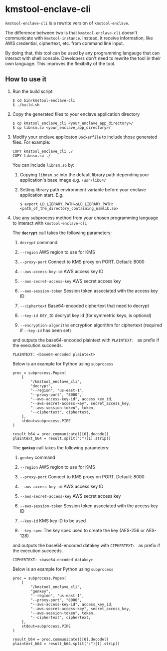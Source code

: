 # kmstool-enclave-cli

`kmstool-enclave-cli` is a rewrite version of `kmstool-enclave`.

The difference between two is that `kmstool-enclave-cli` doesn't communicate with `kmstool-instance`. Instead, it receive information, like AWS credential, ciphertext, etc. from command line input.

By doing that, this tool can be used by any programming langauge that can interact with shell console. Developers don't need to rewrite the tool in their own language. This improves the flexibilty of the tool.

## How to use it

1. Run the build script
   ```
   $ cd bin/kmstool-enclave-cli
   $ ./build.sh
   ```

1. Copy the generated files to your enclave application directory
   ```
   $ cp kmstool_enclave_cli <your_enclave_app_directory>/
   $ cp libnsm.so <your_enclave_app_directory>/
   ```

1. Modify your enclave applicaton `Dockerfile` to include those generated files. For example:
   ```
   COPY kmstool_enclave_cli ./
   COPY libnsm.so ./
   ```

   You can include `libnsm.so` by:

   1. Copying `libnsm.so` into the default library path depending your application's base image e.g. `/usr/lib64/`
   
   1. Setting library path environment variable before your enclave application start. E.g.
      ```
      $ export LD_LIBRARY_PATH=$LD_LIBRARY_PATH:<path_of_the_directory_containing_nsmlib.so>
      ```

1. Use any subprocess method from your chosen programming language to interact with `kmstool-enclave-cli`

   The **`decrypt`** call takes the following parameters:
   1. `decrypt` command

   2. `--region` AWS region to use for KMS

   3. `--proxy-port` Connect to KMS proxy on PORT. Default: 8000

   4. `--aws-access-key-id` AWS access key ID

   5. `--aws-secret-access-key` AWS secret access key

   6. `--aws-session-token` Session token associated with the access key ID

   7. `--ciphertext` Base64-encoded ciphertext that need to decrypt

   8. `--key-id KEY_ID` decrypt key id (for symmetric keys, is optional)

   9. `--encryption-algorithm` encryption algorithm for ciphertext (required if `--key-id` has been set)


   and outputs the base64-encoded plaintext with `PLAINTEXT: ` as prefix if the execution succeeds.

   ```shell
   PLAINTEXT: <base64-encoded plaintext>
   ```

   Below is an example for Python using `subprocess`

   ```
   proc = subprocess.Popen(
       [
           "/kmstool_enclave_cli",
           "decrypt",
           "--region", "us-east-1",
           "--proxy-port", "8000",
           "--aws-access-key-id", access_key_id,
           "--aws-secret-access-key", secret_access_key,
           "--aws-session-token", token,
           "--ciphertext", ciphertext,
       ],
       stdout=subprocess.PIPE
   )

   result_b64 = proc.communicate()[0].decode()
   plaintext_b64 = result.split(":")[1].strip()
   ```

   The **`genkey`** call takes the following parameters:
   1.  `genkey` command

   2. `--region` AWS region to use for KMS

   3. `--proxy-port` Connect to KMS proxy on PORT. Default: 8000

   4. `--aws-access-key-id` AWS access key ID

   5. `--aws-secret-access-key` AWS secret access key

   6. `--aws-session-token` Session token associated with the access key ID

   7. `--key-id` KMS key ID to be used

   8. `--key-spec` The key spec used to create the key (AES-256 or AES-128)

   and outputs the base64-encoded datakey with `CIPHERTEXT: ` as prefix if the execution succeeds.

   ```shell
   CIPHERTEXT: <base64-encoded datakey>
   ```

   Below is an example for Python using `subprocess`

   ```
   proc = subprocess.Popen(
       [
           "/kmstool_enclave_cli",
           "genkey",
           "--region", "us-east-1",
           "--proxy-port", "8000",
           "--aws-access-key-id", access_key_id,
           "--aws-secret-access-key", secret_access_key,
           "--aws-session-token", token,
           "--ciphertext", ciphertext,
       ],
       stdout=subprocess.PIPE
   )

   result_b64 = proc.communicate()[0].decode()
   plaintext_b64 = result_b64.split(":")[1].strip()
   ```
